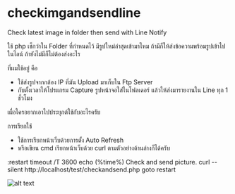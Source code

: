 # checkimgandsendline
Check latest image in folder then send with Line Notify

ใช้ php เช็กว่าใน Folder ที่กำหนดไว้ มีรูปใหม่ล่าสุดเข้ามาไหม
ถ้ามีก็ให้ส่งข้อความพร้อมรูปเข้าไปในไลน์ ถ้ายังไม่มีก็ไม่ต้องส่งอะไร

ที่ผมใช้อยู่ คือ 
- ใช้ส่งรูปจากกล้อง IP ที่มัน Upload มาเก็บใน Ftp Server 
- กับตั้งเวลาให้โปรแกรม Capture รูปหน้าจอใส่ในโฟลเดอร์ แล้วให้ส่งมารายงานใน Line ทุก 1 ชั่วโมง

เผื่อใครอยากเอาไปประยุกต์ใช้กับอะไรครับ

การเรียกใช้
- ใช้การเรียกหน้าเว็บด้วยการตั้ง Auto Refresh 
- หรือเขียน cmd เรียกหน้าเว็บด้วย curl ตามตัวอย่างด้านล่างก็ได้ครับ

:restart
timeout /T 3600
echo (%time%) Check and send picture.
curl --silent http://localhost/test/checkandsend.php
goto restart

![alt text](https://raw.githubusercontent.com/superogira/checkimgandsendline/master/checkimgandsendline.jpg)
